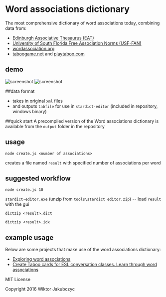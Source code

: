 # Word associations dictionary
The most comprehensive dictionary of word associations today, combining data from:
 * [Edinburgh Associative Thesaurus (EAT)](http://www.eat.rl.ac.uk/)
 * [University of South Florida Free Association Norms (USF-FAN)](http://w3.usf.edu/FreeAssociation/)
 * [wordassociation.org](http://www.wordassociation.org/about/)
 * [taboogame.net](http://taboogame.net) and [playtaboo.com](http://www.playtaboo.com)

## demo
![screenshot](http://monolithpl.github.io/taboo-cards/taboo.png "screenshot")
![screenshot](http://monolithpl.github.io/word.associations/word-associations.png "screenshot")

##data format
- takes in original ```xml``` files 
- and outputs ```tabfile``` for use in ```stardict-editor``` (included in repository, windows binary)

##quick start
A precompiled version of the Word associations dictionary is available from the ```output``` folder in the repository

## usage
```node create.js <number of associations>```

creates a file named ```result``` with specified number of associations per word

## suggested workflow
```node create.js 10```

```stardict-editor.exe``` (unzip from ```tools\stardict editor.zip```) -- load ```result``` with the gui

```dictzip <result>.dict```

```dictzip <result>.idx```

## example usage
Below are some projects that make use of the word associations dictionary:
- [Exploring word associations](https://github.com/monolithpl/taboo-cards)
- [Create Taboo cards for ESL conversation classes. Learn through word associations](https://github.com/monolithpl/word.associations)

MIT License

Copyright 2016 Wiktor Jakubczyc
